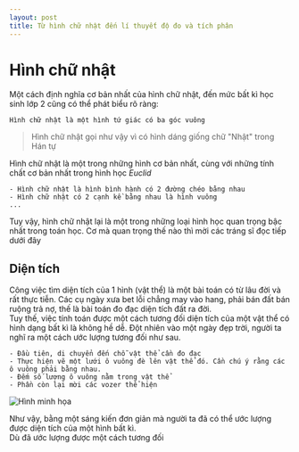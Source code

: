 ```yaml
---
layout: post
title: Từ hình chữ nhật đến lí thuyết độ đo và tích phân
---
```


# Hình chữ nhật
Một cách định nghĩa cơ bản nhất của hình chữ nhật, đến mức bất kì học sinh lớp 2 cũng có thể phát biểu rõ ràng:

    Hình chữ nhật là một hình tứ giác có ba góc vuông

> Hình chữ nhật gọi như vậy vì có hình dáng giống chữ "Nhật" trong Hán tự

Hình chữ nhật là một trong những hình cơ bản nhất, cùng với những tính chất cơ bản nhất trong hình học $Euclid$

    - Hình chữ nhật là hình bình hành có 2 đường chéo bằng nhau
    - Hình chữ nhật có 2 cạnh kề bằng nhau là hình vuông
    ...

Tuy vậy, hình chữ nhật lại là một trong những loại hình học quan trọng bậc nhất trong toán học. Cơ mà quan trọng thế nào thì mời các tráng sĩ đọc tiếp dưới đây
## Diện tích
Công việc tìm diện tích của 1 hình (vật thể) là một bài toán có từ lâu đời và rất thực tiễn. Các cụ ngày xưa bet lỗi chẳng may vào hang, phải bán đất bán ruộng trả nợ, thế là bài toán đo đạc diện tích đất ra đời.  
Tuy thế, việc tính toán được một cách tương đối diện tích của một vật thể có hình dạng bất kì là không hề dễ. Đột nhiên vào một ngày đẹp trời, người ta nghĩ ra một cách ước lượng tương đối như sau. 

    - Đầu tiên, di chuyển đến chỗ vật thể cần đo đạc
    - Thực hiện vẽ một lưới ô vuông đè lên vật thể đó. Cần chú ý rằng các ô vuông phải bằng nhau.
    - Đếm số lượng ô vuông nằm trong vật thể
    - Phần còn lại mời các vozer thể hiện

![Hình minh họa](https://github.com/Billrizer/billrizer.github.io/blob/master/_posts/mathematics/2019-08-25/img/grid_on_area.png)

Như vậy, bằng một sáng kiến đơn giản mà người ta đã có thể ước lượng được diện tích của một hình bất kì.  
Dù đã ước lượng được một cách tương đối 
